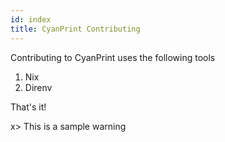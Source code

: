```yaml
---
id: index
title: CyanPrint Contributing
---
```


Contributing to CyanPrint uses the following tools

1. Nix
2. Direnv

That's it!

x> This is a sample warning
